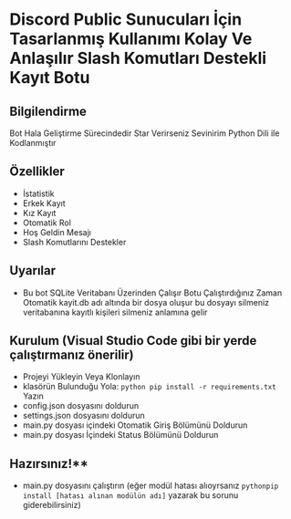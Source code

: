 # Discord Public Sunucuları İçin Tasarlanmış Kullanımı Kolay Ve Anlaşılır Slash Komutları Destekli Kayıt Botu

## Bilgilendirme

Bot Hala Geliştirme Sürecindedir Star Verirseniz Sevinirim
Python Dili ile Kodlanmıştır

## Özellikler
- İstatistik
- Erkek Kayıt
- Kız Kayıt
- Otomatik Rol
- Hoş Geldin Mesajı
- Slash Komutlarını Destekler

## Uyarılar
- Bu bot SQLite Veritabanı Üzerinden Çalışır Botu Çalıştırdığınız Zaman Otomatik kayit.db adı altında bir dosya oluşur bu dosyayı silmeniz veritabanına kayıtlı kişileri silmeniz anlamına gelir

## Kurulum (Visual Studio Code gibi bir yerde çalıştırmanız önerilir)

- Projeyi Yükleyin Veya Klonlayın
- klasörün Bulunduğu Yola: ```python pip install -r requirements.txt``` Yazın
- config.json dosyasını doldurun
- settings.json dosyasını doldurun
- main.py dosyası içindeki Otomatik Giriş Bölümünü Doldurun
- main.py dosyası İçindeki Status Bölümünü Doldurun

## Hazırsınız!**

- main.py dosyasını çalıştırın (eğer modül hatası alıoyrsanız ```pythonpip install [hatası alınan modülün adı]``` yazarak bu sorunu giderebilirsiniz)
